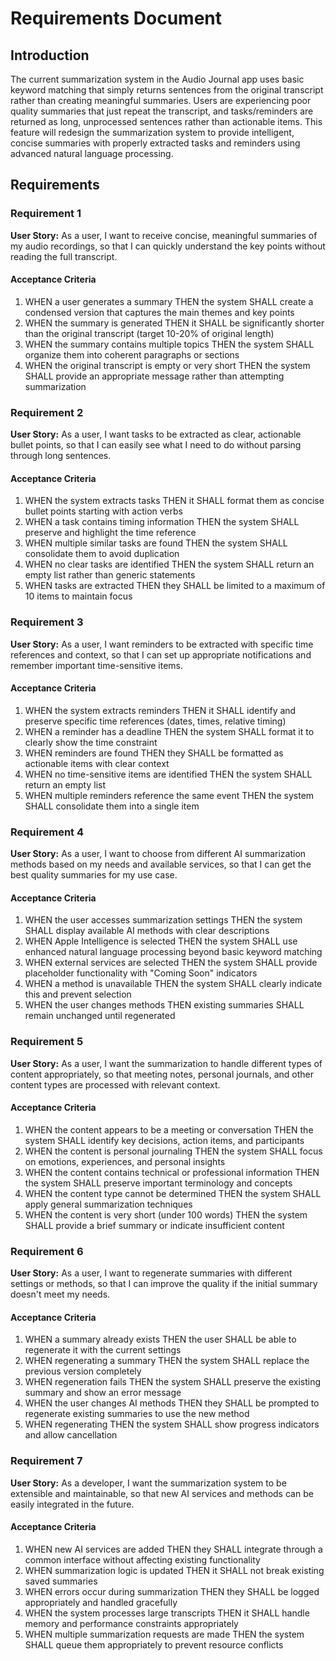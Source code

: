 # Requirements Document

## Introduction

The current summarization system in the Audio Journal app uses basic keyword matching that simply returns sentences from the original transcript rather than creating meaningful summaries. Users are experiencing poor quality summaries that just repeat the transcript, and tasks/reminders are returned as long, unprocessed sentences rather than actionable items. This feature will redesign the summarization system to provide intelligent, concise summaries with properly extracted tasks and reminders using advanced natural language processing.

## Requirements

### Requirement 1

**User Story:** As a user, I want to receive concise, meaningful summaries of my audio recordings, so that I can quickly understand the key points without reading the full transcript.

#### Acceptance Criteria

1. WHEN a user generates a summary THEN the system SHALL create a condensed version that captures the main themes and key points
2. WHEN the summary is generated THEN it SHALL be significantly shorter than the original transcript (target 10-20% of original length)
3. WHEN the summary contains multiple topics THEN the system SHALL organize them into coherent paragraphs or sections
4. WHEN the original transcript is empty or very short THEN the system SHALL provide an appropriate message rather than attempting summarization

### Requirement 2

**User Story:** As a user, I want tasks to be extracted as clear, actionable bullet points, so that I can easily see what I need to do without parsing through long sentences.

#### Acceptance Criteria

1. WHEN the system extracts tasks THEN it SHALL format them as concise bullet points starting with action verbs
2. WHEN a task contains timing information THEN the system SHALL preserve and highlight the time reference
3. WHEN multiple similar tasks are found THEN the system SHALL consolidate them to avoid duplication
4. WHEN no clear tasks are identified THEN the system SHALL return an empty list rather than generic statements
5. WHEN tasks are extracted THEN they SHALL be limited to a maximum of 10 items to maintain focus

### Requirement 3

**User Story:** As a user, I want reminders to be extracted with specific time references and context, so that I can set up appropriate notifications and remember important time-sensitive items.

#### Acceptance Criteria

1. WHEN the system extracts reminders THEN it SHALL identify and preserve specific time references (dates, times, relative timing)
2. WHEN a reminder has a deadline THEN the system SHALL format it to clearly show the time constraint
3. WHEN reminders are found THEN they SHALL be formatted as actionable items with clear context
4. WHEN no time-sensitive items are identified THEN the system SHALL return an empty list
5. WHEN multiple reminders reference the same event THEN the system SHALL consolidate them into a single item

### Requirement 4

**User Story:** As a user, I want to choose from different AI summarization methods based on my needs and available services, so that I can get the best quality summaries for my use case.

#### Acceptance Criteria

1. WHEN the user accesses summarization settings THEN the system SHALL display available AI methods with clear descriptions
2. WHEN Apple Intelligence is selected THEN the system SHALL use enhanced natural language processing beyond basic keyword matching
3. WHEN external services are selected THEN the system SHALL provide placeholder functionality with "Coming Soon" indicators
4. WHEN a method is unavailable THEN the system SHALL clearly indicate this and prevent selection
5. WHEN the user changes methods THEN existing summaries SHALL remain unchanged until regenerated

### Requirement 5

**User Story:** As a user, I want the summarization to handle different types of content appropriately, so that meeting notes, personal journals, and other content types are processed with relevant context.

#### Acceptance Criteria

1. WHEN the content appears to be a meeting or conversation THEN the system SHALL identify key decisions, action items, and participants
2. WHEN the content is personal journaling THEN the system SHALL focus on emotions, experiences, and personal insights
3. WHEN the content contains technical or professional information THEN the system SHALL preserve important terminology and concepts
4. WHEN the content type cannot be determined THEN the system SHALL apply general summarization techniques
5. WHEN the content is very short (under 100 words) THEN the system SHALL provide a brief summary or indicate insufficient content

### Requirement 6

**User Story:** As a user, I want to regenerate summaries with different settings or methods, so that I can improve the quality if the initial summary doesn't meet my needs.

#### Acceptance Criteria

1. WHEN a summary already exists THEN the user SHALL be able to regenerate it with the current settings
2. WHEN regenerating a summary THEN the system SHALL replace the previous version completely
3. WHEN regeneration fails THEN the system SHALL preserve the existing summary and show an error message
4. WHEN the user changes AI methods THEN they SHALL be prompted to regenerate existing summaries to use the new method
5. WHEN regenerating THEN the system SHALL show progress indicators and allow cancellation

### Requirement 7

**User Story:** As a developer, I want the summarization system to be extensible and maintainable, so that new AI services and methods can be easily integrated in the future.

#### Acceptance Criteria

1. WHEN new AI services are added THEN they SHALL integrate through a common interface without affecting existing functionality
2. WHEN summarization logic is updated THEN it SHALL not break existing saved summaries
3. WHEN errors occur during summarization THEN they SHALL be logged appropriately and handled gracefully
4. WHEN the system processes large transcripts THEN it SHALL handle memory and performance constraints appropriately
5. WHEN multiple summarization requests are made THEN the system SHALL queue them appropriately to prevent resource conflicts